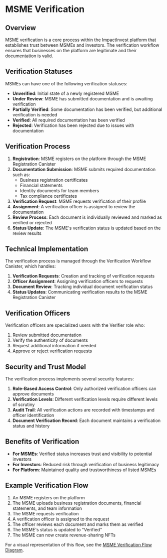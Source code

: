 # MSME Verification

## Overview

MSME verification is a core process within the ImpactInvest platform that establishes trust between MSMEs and investors. The verification workflow ensures that businesses on the platform are legitimate and their documentation is valid.

## Verification Statuses

MSMEs can have one of the following verification statuses:

- **Unverified**: Initial state of a newly registered MSME
- **Under Review**: MSME has submitted documentation and is awaiting verification
- **Partially Verified**: Some documentation has been verified, but additional verification is needed
- **Verified**: All required documentation has been verified
- **Rejected**: Verification has been rejected due to issues with documentation

## Verification Process

1. **Registration**: MSME registers on the platform through the MSME Registration Canister
2. **Documentation Submission**: MSME submits required documentation such as:
   - Business registration certificates
   - Financial statements
   - Identity documents for team members
   - Tax compliance certificates
3. **Verification Request**: MSME requests verification of their profile
4. **Assignment**: A verification officer is assigned to review the documentation
5. **Review Process**: Each document is individually reviewed and marked as verified or rejected
6. **Status Update**: The MSME's verification status is updated based on the review results

## Technical Implementation

The verification process is managed through the Verification Workflow Canister, which handles:

1. **Verification Requests**: Creation and tracking of verification requests
2. **Officer Assignment**: Assigning verification officers to requests
3. **Document Review**: Tracking individual document verification status
4. **Status Updates**: Communicating verification results to the MSME Registration Canister

## Verification Officers

Verification officers are specialized users with the Verifier role who:

1. Review submitted documentation
2. Verify the authenticity of documents
3. Request additional information if needed
4. Approve or reject verification requests

## Security and Trust Model

The verification process implements several security features:

1. **Role-Based Access Control**: Only authorized verification officers can approve documents
2. **Verification Levels**: Different verification levels require different levels of scrutiny
3. **Audit Trail**: All verification actions are recorded with timestamps and officer identification
4. **Document Verification Record**: Each document maintains a verification status and history

## Benefits of Verification

- **For MSMEs**: Verified status increases trust and visibility to potential investors
- **For Investors**: Reduced risk through verification of business legitimacy
- **For Platform**: Maintained quality and trustworthiness of listed MSMEs

## Example Verification Flow

1. An MSME registers on the platform
2. The MSME uploads business registration documents, financial statements, and team information
3. The MSME requests verification
4. A verification officer is assigned to the request
5. The officer reviews each document and marks them as verified
6. The MSME's status is updated to "Verified"
7. The MSME can now create revenue-sharing NFTs

For a visual representation of this flow, see the [MSME Verification Flow Diagram](msme-verification-diagram.md).